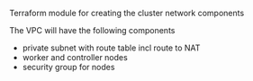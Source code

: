 Terraform module for creating the cluster network components

The VPC will have the following components
 - private subnet with route table incl route to NAT
 - worker and controller nodes
 - security group for nodes